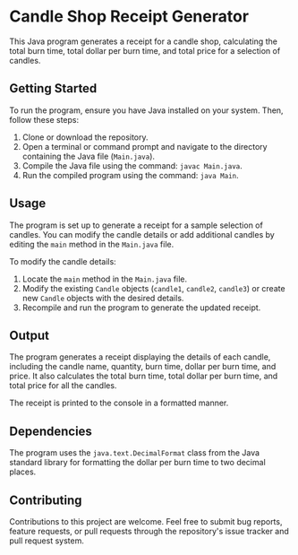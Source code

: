 # Candle Shop Receipt Generator

This Java program generates a receipt for a candle shop, calculating the total burn time, total dollar per burn time, and total price for a selection of candles.

## Getting Started

To run the program, ensure you have Java installed on your system. Then, follow these steps:

1. Clone or download the repository.
2. Open a terminal or command prompt and navigate to the directory containing the Java file (`Main.java`).
3. Compile the Java file using the command: `javac Main.java`.
4. Run the compiled program using the command: `java Main`.

## Usage

The program is set up to generate a receipt for a sample selection of candles. You can modify the candle details or add additional candles by editing the `main` method in the `Main.java` file.

To modify the candle details:
1. Locate the `main` method in the `Main.java` file.
2. Modify the existing `Candle` objects (`candle1`, `candle2`, `candle3`) or create new `Candle` objects with the desired details.
3. Recompile and run the program to generate the updated receipt.

## Output

The program generates a receipt displaying the details of each candle, including the candle name, quantity, burn time, dollar per burn time, and price. It also calculates the total burn time, total dollar per burn time, and total price for all the candles.

The receipt is printed to the console in a formatted manner.

## Dependencies

The program uses the `java.text.DecimalFormat` class from the Java standard library for formatting the dollar per burn time to two decimal places.

## Contributing

Contributions to this project are welcome. Feel free to submit bug reports, feature requests, or pull requests through the repository's issue tracker and pull request system.

